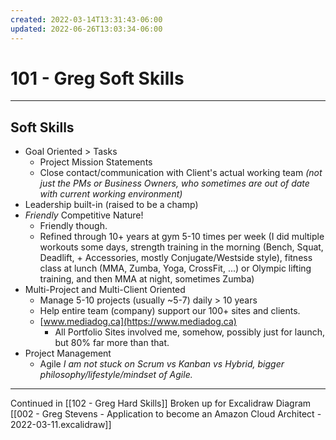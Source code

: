 ```yaml
---
created: 2022-03-14T13:31:43-06:00
updated: 2022-06-26T13:03:34-06:00
---
```

# 101 - Greg Soft Skills
---

## Soft Skills

- Goal Oriented > Tasks
	- Project Mission Statements
	- Close contact/communication with Client's actual working team *(not just the PMs or Business Owners, who sometimes are out of date with current working environment)*
- Leadership built-in (raised to be a champ)
- *Friendly* Competitive Nature!
	- Friendly though.
	- Refined through 10+ years at gym 5-10 times per week (I did multiple workouts some days, strength training in the morning (Bench, Squat, Deadlift, + Accessories, mostly Conjugate/Westside style), fitness class at lunch (MMA, Zumba, Yoga, CrossFit, ...) or Olympic lifting training, and then MMA at night, sometimes Zumba)
- Multi-Project and Multi-Client Oriented
	- Manage 5-10 projects (usually ~5-7) daily > 10 years
	- Help entire team (company) support our 100+ sites and clients.
	- [www.mediadog.ca](https://www.mediadog.ca)
		- All Portfolio Sites involved me, somehow, possibly just for launch, but 80% far more than that.
- Project Management
	- Agile
		*I am not stuck on Scrum vs Kanban vs Hybrid, bigger philosophy/lifestyle/mindset of Agile.*


---
Continued in [[102 - Greg Hard Skills]]
Broken up for Excalidraw Diagram [[002 - Greg Stevens - Application to become an Amazon Cloud Architect - 2022-03-11.excalidraw]]